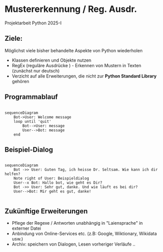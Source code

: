 # Mustererkennung / Reg. Ausdr.
Projektarbeit Python 2025-I

## Ziele: 

Möglichst viele bisher behandelte Aspekte von Python wiederholen

- Klassen definieren und Objekte nutzen
- RegEx (reguläre Ausdrücke ) - Erkennen von Mustern in Texten (zunächst nur deutsch)
- Verzicht auf alle Erweiterungen, die nicht zur <b>Python Standard Library</b> gehören

## Programmablauf

```mermaid

sequenceDiagram
    Bot->User: Welcome message
    loop until 'quit'
        Bot-->User: message
        User-->Bot: message
    end

```



## Beispiel-Dialog

```mermaid

sequenceDiagram
    Bot ->> User: Guten Tag, ich heisse Dr. Seltsam. Wie kann ich dir helfen?
    Note right of User: Beispieldialog
    User--x Bot: Hallo bot, wie geht es Dir?
    Bot ->> User: Sehr gut, danke. Und wie läuft es bei dir?
    User-->Bot: Mir geht es gut, danke!
    
```

## Zukünftige Erweiterungen

- Pflege der Regexe / Antworten unabhängig in "Laiensprache" in externer Datei
- Anbindung von Online-Services etc. (z.B: Google, Wiktionary, Wikidata usw.)
- Archiv: speichern von Dialogen, Lesen vorheriger Verläufe ..
